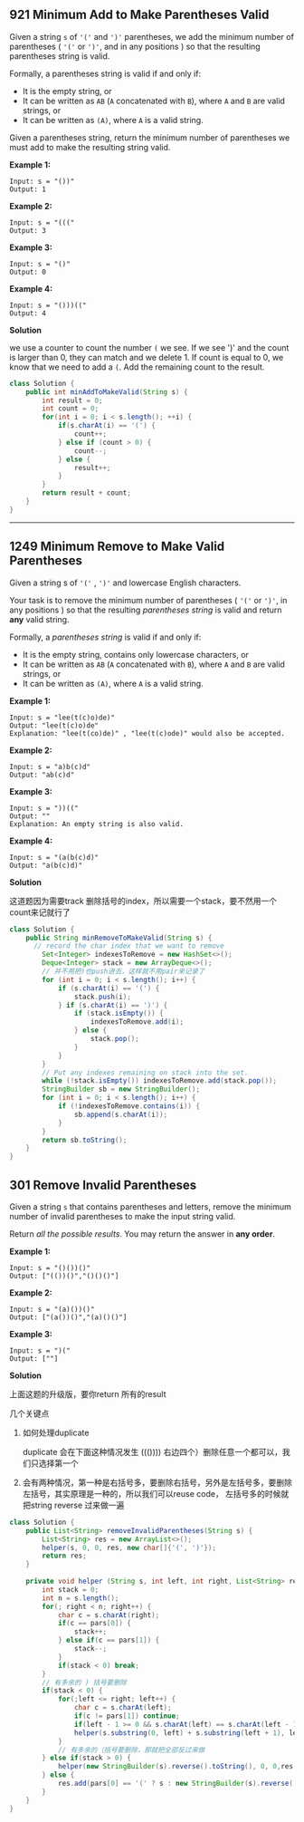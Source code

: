## 921 Minimum Add to Make Parentheses Valid

Given a string `s` of `'('` and `')'` parentheses, we add the minimum number of parentheses ( `'('` or `')'`, and in any positions ) so that the resulting parentheses string is valid.

Formally, a parentheses string is valid if and only if:

- It is the empty string, or
- It can be written as `AB` (`A` concatenated with `B`), where `A` and `B` are valid strings, or
- It can be written as `(A)`, where `A` is a valid string.

Given a parentheses string, return the minimum number of parentheses we must add to make the resulting string valid.

**Example 1:**

```
Input: s = "())"
Output: 1
```

**Example 2:**

```
Input: s = "((("
Output: 3
```

**Example 3:**

```
Input: s = "()"
Output: 0
```

**Example 4:**

```
Input: s = "()))(("
Output: 4
```

**Solution**

we use a counter to count the number `(` we see. If we see ')' and the count is larger than 0, they can match and we delete 1. If count is equal to 0, we know that we need to add a `(`. Add the remaining count to the result.

```java
class Solution {
    public int minAddToMakeValid(String s) {
        int result = 0;
        int count = 0;
        for(int i = 0; i < s.length(); ++i) {
            if(s.charAt(i) == '(') {
                count++;
            } else if (count > 0) {
                count--;
            } else {
                result++;
            }
        }
        return result + count;
    }
}
```



------



## 1249 Minimum Remove to Make Valid Parentheses

Given a string s of `'('` , `')'` and lowercase English characters. 

Your task is to remove the minimum number of parentheses ( `'('` or `')'`, in any positions ) so that the resulting *parentheses string* is valid and return **any** valid string.

Formally, a *parentheses string* is valid if and only if:

- It is the empty string, contains only lowercase characters, or
- It can be written as `AB` (`A` concatenated with `B`), where `A` and `B` are valid strings, or
- It can be written as `(A)`, where `A` is a valid string.

 

**Example 1:**

```
Input: s = "lee(t(c)o)de)"
Output: "lee(t(c)o)de"
Explanation: "lee(t(co)de)" , "lee(t(c)ode)" would also be accepted.
```

**Example 2:**

```
Input: s = "a)b(c)d"
Output: "ab(c)d"
```

**Example 3:**

```
Input: s = "))(("
Output: ""
Explanation: An empty string is also valid.
```

**Example 4:**

```
Input: s = "(a(b(c)d)"
Output: "a(b(c)d)"
```

**Solution**

这道题因为需要track 删除括号的index，所以需要一个stack，要不然用一个count来记就行了

```java
class Solution {
    public String minRemoveToMakeValid(String s) {
      // record the char index that we want to remove 
        Set<Integer> indexesToRemove = new HashSet<>();
        Deque<Integer> stack = new ArrayDeque<>();
        // 并不用把)也push进去，这样就不用pair来记录了 
        for (int i = 0; i < s.length(); i++) {
            if (s.charAt(i) == '(') {
                stack.push(i);
            } if (s.charAt(i) == ')') {
                if (stack.isEmpty()) {
                    indexesToRemove.add(i);
                } else {
                    stack.pop();
                }
            }
        }
        // Put any indexes remaining on stack into the set.
        while (!stack.isEmpty()) indexesToRemove.add(stack.pop());
        StringBuilder sb = new StringBuilder();
        for (int i = 0; i < s.length(); i++) {
            if (!indexesToRemove.contains(i)) {
                sb.append(s.charAt(i));
            }
        }
        return sb.toString();
    }
}
```



## 301 Remove Invalid Parentheses

Given a string `s` that contains parentheses and letters, remove the minimum number of invalid parentheses to make the input string valid.

Return *all the possible results*. You may return the answer in **any order**. 

**Example 1:**

```
Input: s = "()())()"
Output: ["(())()","()()()"]
```

**Example 2:**

```
Input: s = "(a)())()"
Output: ["(a())()","(a)()()"]
```

**Example 3:**

```
Input: s = ")("
Output: [""]
```

**Solution**

上面这题的升级版，要你return 所有的result

几个关键点 

1. 如何处理duplicate 

   duplicate 会在下面这种情况发生 ((()))) 右边四个）删除任意一个都可以，我们只选择第一个

2. 会有两种情况，第一种是右括号多，要删除右括号，另外是左括号多，要删除左括号，其实原理是一种的，所以我们可以reuse code， 左括号多的时候就把string reverse 过来做一遍

```java
class Solution {
    public List<String> removeInvalidParentheses(String s) {
        List<String> res = new ArrayList<>();
        helper(s, 0, 0, res, new char[]{'(', ')'});
        return res;
    }
    
    private void helper (String s, int left, int right, List<String> res, char[] pars) {
        int stack = 0;
        int n = s.length();
        for(; right < n; right++) {
            char c = s.charAt(right);
            if(c == pars[0]) {
                stack++;
            } else if(c == pars[1]) {
                stack--;
            }
            if(stack < 0) break;
        }
        // 有多余的 ) 括号要删除
        if(stack < 0) {
            for(;left <= right; left++) {
                char c = s.charAt(left);
                if(c != pars[1]) continue;
                if(left - 1 >= 0 && s.charAt(left) == s.charAt(left - 1)) continue;
                helper(s.substring(0, left) + s.substring(left + 1), left, right, res, pars);
            }
            // 有多余的（括号要删除，那就把全部反过来做
        } else if(stack > 0) {
            helper(new StringBuilder(s).reverse().toString(), 0, 0,res, new char[]{')', '('});
        } else {
            res.add(pars[0] == '(' ? s : new StringBuilder(s).reverse().toString());
        }
    }
}
```


